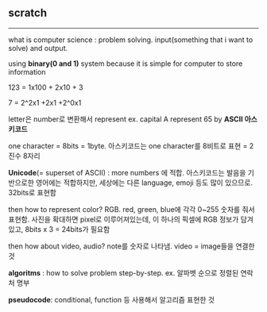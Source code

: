 ## scratch

---

what is computer science : problem solving. input(something that i want to solve) and output.

using **binary(0 and 1)** system because it is simple for computer to store information

123 = 1x100 + 2x10 + 3

7 = 2^2x1 +2x1 +2^0x1

letter은 number로 변환해서 represent ex. capital A represent 65 by **ASCII 아스키코드**

one character = 8bits = 1byte. 아스키코드는 one character를 8비트로 표현 = 2진수 8자리

**Unicode**(= superset of ASCII) : more numbers 에 적합. 아스키코드는 발음을 기반으로한 영어에는 적합하지만, 세상에는 다른 language, emoji 등도 많이 있으므로. 32bits로 표현함

then how to represent color? RGB. red, green, blue에 각각 0~255 숫자를 줘서 표현함. 사진을 확대하면 pixel로 이루어져있는데, 이 하나의 픽셀에 RGB 정보가 담겨있고, 8bits x 3 = 24bits가 필요함

then how about video, audio? note를 숫자로 나타냄. video = image들을 연결한 것

**algoritms** : how to solve problem step-by-step. ex. 알파벳 순으로 정렬된 연락처 명부

**pseudocode**: conditional, function 등 사용해서 알고리즘 표현한 것
